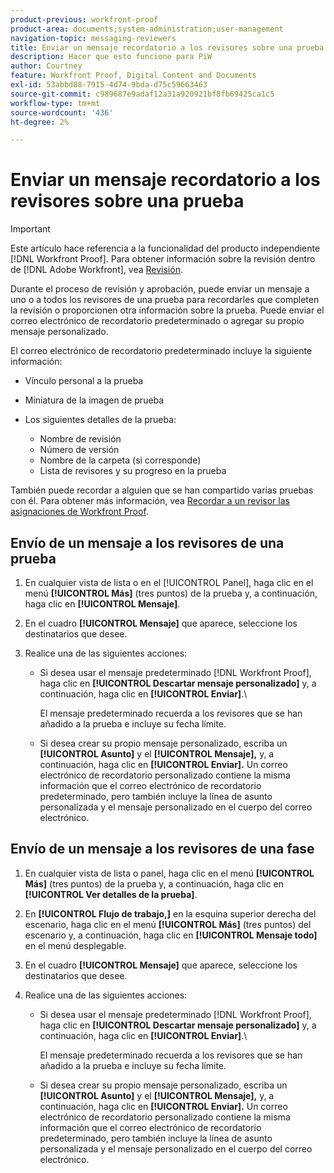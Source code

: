 ```yaml
---
product-previous: workfront-proof
product-area: documents;system-administration;user-management
navigation-topic: messaging-reviewers
title: Enviar un mensaje recordatorio a los revisores sobre una prueba
description: Hacer que esto funcione para PiW
author: Courtney
feature: Workfront Proof, Digital Content and Documents
exl-id: 53abbd88-7915-4d74-9bda-d75c59663463
source-git-commit: c989687e9adaf12a31a920921bf8fb69425ca1c5
workflow-type: tm+mt
source-wordcount: '436'
ht-degree: 2%

---
```


# Enviar un mensaje recordatorio a los revisores sobre una prueba

>[!IMPORTANT]
>
>Este artículo hace referencia a la funcionalidad del producto independiente [!DNL Workfront Proof]. Para obtener información sobre la revisión dentro de [!DNL Adobe Workfront], vea [Revisión](../../../review-and-approve-work/proofing/proofing.md).

<!--
<p style="color: #000000;" data-mc-conditions="QuicksilverOrClassic.Draft mode">Make this work for PiW</p>
-->

Durante el proceso de revisión y aprobación, puede enviar un mensaje a uno o a todos los revisores de una prueba para recordarles que completen la revisión o proporcionen otra información sobre la prueba. Puede enviar el correo electrónico de recordatorio predeterminado o agregar su propio mensaje personalizado.

El correo electrónico de recordatorio predeterminado incluye la siguiente información:

* Vínculo personal a la prueba
* Miniatura de la imagen de prueba
* Los siguientes detalles de la prueba:

   * Nombre de revisión
   * Número de versión
   * Nombre de la carpeta (si corresponde)
   * Lista de revisores y su progreso en la prueba

También puede recordar a alguien que se han compartido varias pruebas con él. Para obtener más información, vea [Recordar a un revisor las asignaciones de Workfront Proof](../../../workfront-proof/wp-emailsntfctns/messaging-reviewers/remind-reviewer-assignments-wp.md).

## Envío de un mensaje a los revisores de una prueba

1. En cualquier vista de lista o en el [!UICONTROL Panel], haga clic en el menú **[!UICONTROL Más]** (tres puntos) de la prueba y, a continuación, haga clic en **[!UICONTROL Mensaje]**.

1. En el cuadro **[!UICONTROL Mensaje]** que aparece, seleccione los destinatarios que desee.
1. Realice una de las siguientes acciones:

   * Si desea usar el mensaje predeterminado [!DNL Workfront Proof], haga clic en **[!UICONTROL Descartar mensaje personalizado]** y, a continuación, haga clic en **[!UICONTROL Enviar]**.\

     El mensaje predeterminado recuerda a los revisores que se han añadido a la prueba e incluye su fecha límite.

   * Si desea crear su propio mensaje personalizado, escriba un **[!UICONTROL Asunto]** y el **[!UICONTROL Mensaje],** y, a continuación, haga clic en **[!UICONTROL Enviar].** Un correo electrónico de recordatorio personalizado contiene la misma información que el correo electrónico de recordatorio predeterminado, pero también incluye la línea de asunto personalizada y el mensaje personalizado en el cuerpo del correo electrónico.

## Envío de un mensaje a los revisores de una fase

1. En cualquier vista de lista o panel, haga clic en el menú **[!UICONTROL Más]** (tres puntos) de la prueba y, a continuación, haga clic en **[!UICONTROL Ver detalles de la prueba]**.

1. En **[!UICONTROL Flujo de trabajo,]** en la esquina superior derecha del escenario, haga clic en el menú **[!UICONTROL Más]** (tres puntos) del escenario y, a continuación, haga clic en **[!UICONTROL Mensaje todo]** en el menú desplegable.

1. En el cuadro **[!UICONTROL Mensaje]** que aparece, seleccione los destinatarios que desee.
1. Realice una de las siguientes acciones:

   * Si desea usar el mensaje predeterminado [!DNL Workfront Proof], haga clic en **[!UICONTROL Descartar mensaje personalizado]** y, a continuación, haga clic en **[!UICONTROL Enviar]**.\

     El mensaje predeterminado recuerda a los revisores que se han añadido a la prueba e incluye su fecha límite.

   * Si desea crear su propio mensaje personalizado, escriba un **[!UICONTROL Asunto]** y el **[!UICONTROL Mensaje],** y, a continuación, haga clic en **[!UICONTROL Enviar].** Un correo electrónico de recordatorio personalizado contiene la misma información que el correo electrónico de recordatorio predeterminado, pero también incluye la línea de asunto personalizada y el mensaje personalizado en el cuerpo del correo electrónico.
